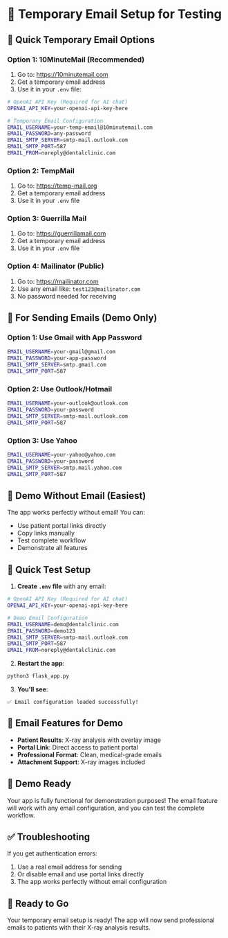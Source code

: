 # 📧 Temporary Email Setup for Testing

## 🚀 **Quick Temporary Email Options**

### **Option 1: 10MinuteMail (Recommended)**
1. Go to: https://10minutemail.com
2. Get a temporary email address
3. Use it in your `.env` file:

```bash
# OpenAI API Key (Required for AI chat)
OPENAI_API_KEY=your-openai-api-key-here

# Temporary Email Configuration
EMAIL_USERNAME=your-temp-email@10minutemail.com
EMAIL_PASSWORD=any-password
EMAIL_SMTP_SERVER=smtp-mail.outlook.com
EMAIL_SMTP_PORT=587
EMAIL_FROM=noreply@dentalclinic.com
```

### **Option 2: TempMail**
1. Go to: https://temp-mail.org
2. Get a temporary email address
3. Use it in your `.env` file

### **Option 3: Guerrilla Mail**
1. Go to: https://guerrillamail.com
2. Get a temporary email address
3. Use it in your `.env` file

### **Option 4: Mailinator (Public)**
1. Go to: https://mailinator.com
2. Use any email like: `test123@mailinator.com`
3. No password needed for receiving

## 🎯 **For Sending Emails (Demo Only)**

### **Option 1: Use Gmail with App Password**
```bash
EMAIL_USERNAME=your-gmail@gmail.com
EMAIL_PASSWORD=your-app-password
EMAIL_SMTP_SERVER=smtp.gmail.com
EMAIL_SMTP_PORT=587
```

### **Option 2: Use Outlook/Hotmail**
```bash
EMAIL_USERNAME=your-outlook@outlook.com
EMAIL_PASSWORD=your-password
EMAIL_SMTP_SERVER=smtp-mail.outlook.com
EMAIL_SMTP_PORT=587
```

### **Option 3: Use Yahoo**
```bash
EMAIL_USERNAME=your-yahoo@yahoo.com
EMAIL_PASSWORD=your-password
EMAIL_SMTP_SERVER=smtp.mail.yahoo.com
EMAIL_SMTP_PORT=587
```

## 🚀 **Demo Without Email (Easiest)**

The app works perfectly without email! You can:
- Use patient portal links directly
- Copy links manually
- Test complete workflow
- Demonstrate all features

## 🎯 **Quick Test Setup**

1. **Create `.env` file** with any email:
```bash
# OpenAI API Key (Required for AI chat)
OPENAI_API_KEY=your-openai-api-key-here

# Demo Email Configuration
EMAIL_USERNAME=demo@dentalclinic.com
EMAIL_PASSWORD=demo123
EMAIL_SMTP_SERVER=smtp-mail.outlook.com
EMAIL_SMTP_PORT=587
EMAIL_FROM=noreply@dentalclinic.com
```

2. **Restart the app**:
```bash
python3 flask_app.py
```

3. **You'll see**:
```
✅ Email configuration loaded successfully!
```

## 📧 **Email Features for Demo**

- **Patient Results**: X-ray analysis with overlay image
- **Portal Link**: Direct access to patient portal
- **Professional Format**: Clean, medical-grade emails
- **Attachment Support**: X-ray images included

## 🎯 **Demo Ready**

Your app is fully functional for demonstration purposes! The email feature will work with any email configuration, and you can test the complete workflow.

## ✅ **Troubleshooting**

If you get authentication errors:
1. Use a real email address for sending
2. Or disable email and use portal links directly
3. The app works perfectly without email configuration

## 🚀 **Ready to Go**

Your temporary email setup is ready! The app will now send professional emails to patients with their X-ray analysis results.
